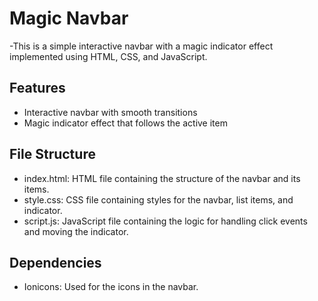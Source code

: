 # Magic Navbar

-This is a simple interactive navbar with a magic indicator effect implemented using HTML, CSS, and JavaScript.

## Features

- Interactive navbar with smooth transitions
- Magic indicator effect that follows the active item

## File Structure

- index.html: HTML file containing the structure of the navbar and its items.
- style.css: CSS file containing styles for the navbar, list items, and indicator.
- script.js: JavaScript file containing the logic for handling click events and moving the indicator.

## Dependencies

- Ionicons: Used for the icons in the navbar.
